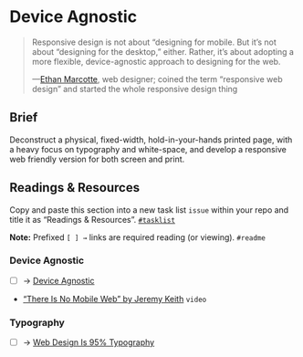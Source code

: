 # Device Agnostic

> Responsive design is not about “designing for mobile. But it’s not about “designing for the desktop,” either. Rather, it’s about adopting a more flexible, device-agnostic approach to designing for the web.
>
> —[Ethan Marcotte](https://ethanmarcotte.com/wrote/toffee-nosed/), web designer; coined the term “responsive web design” and started the whole responsive design thing

## Brief

Deconstruct a physical, fixed-width, hold-in-your-hands printed page, with a heavy focus on typography and white-space, and develop a responsive web friendly version for both screen and print.

## Readings & Resources

Copy and paste this section into a new task list `issue` within your repo and title it as “Readings & Resources”. [`#tasklist`](https://github.com/blog/1825-task-lists-in-all-markdown-documents)

**Note:** Prefixed `[ ] →` links are required reading (or viewing). `#readme`

### Device Agnostic

- [ ] → [Device Agnostic](http://trentwalton.com/2014/03/10/device-agnostic/)
- [“There Is No Mobile Web” by Jeremy Keith](https://vimeo.com/32143919) `video`

### Typography

- [ ] → [Web Design Is 95% Typography](https://ia.net/topics/the-web-is-all-about-typography-period/)
